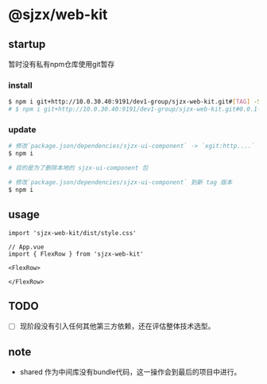 # @sjzx/web-kit

## startup

暂时没有私有npm仓库使用git暂存

### install

``` bash
$ npm i git+http://10.0.30.40:9191/dev1-group/sjzx-web-kit.git#[TAG] -S
# $ npm i git+http://10.0.30.40:9191/dev1-group/sjzx-web-kit.git#0.0.1-alpha.3 -S
```

### update

``` bash
# 修改`package.json/dependencies/sjzx-ui-component` -> `xgit:http....`
$ npm i

# 目的是为了删除本地的 sjzx-ui-component 包

# 修改`package.json/dependencies/sjzx-ui-component` 到新 tag 版本
$ npm i
```

## usage

``` tsx
import 'sjzx-web-kit/dist/style.css'
```

``` tsx
// App.vue
import { FlexRow } from 'sjzx-web-kit'

<FlexRow>

</FlexRow>
```

## TODO

- [ ] 现阶段没有引入任何其他第三方依赖，还在评估整体技术选型。

## note

- shared 作为中间库没有bundle代码，这一操作会到最后的项目中进行。